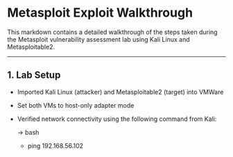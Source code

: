 # Metasploit Exploit Walkthrough

This markdown contains a detailed walkthrough of the steps taken during the Metasploit vulnerability assessment lab using Kali Linux and Metasploitable2.

---

## 1. Lab Setup

- Imported Kali Linux (attacker) and Metasploitable2 (target) into VMWare
- Set both VMs to host-only adapter mode
- Verified network connectivity using the following command from Kali:

  -> bash
    - ping 192.168.56.102
